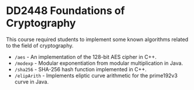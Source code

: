 # DD2448 Foundations of Cryptography

This course required students to implement some known algorithms related to the field of cryptography.

* `/aes` - An implementation of the 128-bit AES cipher in C++.
* `/modexp` - Modular exponentiation from modular multiplication in Java.
* `/sha256` - SHA-256 hash function implemented in C++.
* `/elipArith` - Implements eliptic curve arithmetic for the prime192v3 curve in Java.
